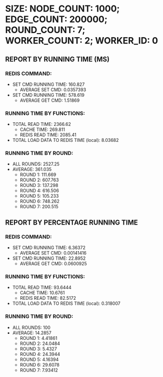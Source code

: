 
# SIZE: NODE_COUNT: 1000; EDGE_COUNT: 200000; ROUND_COUNT: 7; WORKER_COUNT: 2; WORKER_ID: 0

## REPORT BY RUNNING TIME (MS)

 ### REDIS COMMAND:

  + SET CMD RUNNING TIME: 160.827
    + AVERAGE SET CMD: 0.0357393
  + SET CMD RUNNING TIME: 578.619
    + AVERAGE GET CMD: 1.51869

 ### RUNNING TIME BY FUNCTIONS:

  + TOTAL READ TIME: 2366.62
    + CACHE TIME: 269.811
    + REDIS READ TIME: 2085.41
  + TOTAL LOAD DATA TO REDIS TIME (local): 8.03682

 ### RUNNING TIME BY ROUND:

  + ALL ROUNDS: 2527.25
  + AVERAGE: 361.035
     + ROUND 1: 111.669
     + ROUND 2: 607.763
     + ROUND 3: 137.298
     + ROUND 4: 616.506
     + ROUND 5: 105.233
     + ROUND 6: 748.262
     + ROUND 7: 200.515

## REPORT BY PERCENTAGE RUNNING TIME

 ### REDIS COMMAND:

  + SET CMD RUNNING TIME: 6.36372
    + AVERAGE SET CMD: 0.00141416
  + SET CMD RUNNING TIME: 22.8952
    + AVERAGE GET CMD: 0.0600925

 ### RUNNING TIME BY FUNCTIONS:

  + TOTAL READ TIME: 93.6444
    + CACHE TIME: 10.6761
    + REDIS READ TIME: 82.5172
  + TOTAL LOAD DATA TO REDIS TIME (local): 0.318007

 ### RUNNING TIME BY ROUND:

  + ALL ROUNDS: 100
  + AVERAGE: 14.2857
     + ROUND 1: 4.41861
     + ROUND 2: 24.0484
     + ROUND 3: 5.4327
     + ROUND 4: 24.3944
     + ROUND 5: 4.16394
     + ROUND 6: 29.6078
     + ROUND 7: 7.93412


